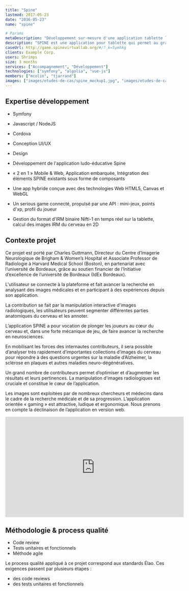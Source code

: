 ```yaml
---
title: "Spine"
lastmod: 2017-05-23
date: "2016-05-23"
name: "spine"

# Params
metaDescription: "Développement sur-mesure d'une application tablette ludo-éducative qui permet au grand public d'annoter des IRM du cerveau pour faire avancer la recherche. Technologie : 3D WebGL"
description: "SPINE est une application pour tablette qui permet au grand public d’annoter des IRM du cerveau pour faire avancer la recherche. A la fois ludique et éducative, elle vise à mettre la recherche en neurosciences entre toutes les mains. Elle familiarise les joueurs avec la démarche scientifique (de la formulation d’hypothèses à la récolte de données) et démultiplie la capacité des chercheurs, en faisant appel à la foule (\"crowdsourcing\")."
caseUrl: http://game.spinevirtuallab.org/#/?_k=5ymhkg
clients: Example Corp.
users: Shrimps
size: 3 months
services: ["Accompagnement", "Développement"]
technologies: ["symfony", "algolia", "vue-js"]
members: ["mcolin", "tjarrand"]
images: ["images/etudes-de-cas/spine_mockup1.jpg", "images/etudes-de-cas/spine_mockup2.jpg", "images/etudes-de-cas/spine_mockup3.jpg"]
---
```


## Expertise développement

* Symfony
* Javascript / NodeJS
* Cordova

* Conception UI/UX
* Design
* Développement de l'application ludo-éducative Spine
* « 2 en 1 » Mobile & Web, Application embarquée, Intégration des éléments SPINE existants sous forme de composants
* Une app hybride conçue avec des technologies Web HTML5, Canvas et WebGL
* Un serious game connecté, propulsé par une API : mini-jeux, points d'xp, profil du joueur
* Gestion du format d'IRM binaire Nifti-1 en temps réel sur la tablette, calcul des images IRM du cerveau en 2D

## Contexte projet

Ce projet est porté par Charles Guttmann, Directeur du Centre d’Imagerie Neurologique de Brigham & Women’s Hospital et Associate Professor de Radiologie à Harvard Medical School (Boston), en partenariat avec l’université de Bordeaux, grâce au soutien financier de l’Initiative d’excellence de l’université de Bordeaux (IdEx Bordeaux).

L'utilisateur se connecte à la plateforme et fait avancer la recherche en analysant des images médicales et en participant à des expériences depuis son application.

La contribution se fait par la manipulation interactive d'images radiologiques, les utilisateurs peuvent segmenter différentes parties anatomiques du cerveau et les annoter.

L’application SPINE a pour vocation de plonger les joueurs au cœur du cerveau et, dans une forte mécanique de jeu, de faire avancer la recherche en neurosciences.

En mobilisant les forces des internautes contributeurs, il sera possible d’analyser très rapidement d’importantes collections d’images du cerveau pour répondre à des questions urgentes sur la maladie d’Alzheimer, la sclérose en plaques et autres maladies neuro-dégénératives.

Un grand nombre de contributeurs permet d’optimiser et d’augmenter les résultats et leurs pertinences. La manipulation d'images radiologiques est cruciale et constitue le cœur de l’application.

Les images sont exploitées par de nombreux chercheurs et médecins dans le cadre de la recherche médicale et de sa progression. L’application orientée « gaming » est attractive, ludique et ergonomique. Nous prenons en compte la déclinaison de l’application en version web.

<iframe width="560" height="315" src="https://www.youtube.com/embed/BQRSXNEVYvI" frameborder="0" allowfullscreen></iframe>

## Méthodologie & process qualité

* Code review
* Tests unitaires et fonctionnels
* Méthode agile

Le process qualité appliqué à ce projet correspond aux standards Élao. Ces exigences passent par plusieurs étapes  :

* des code reviews
* des tests unitaires et fonctionnels
